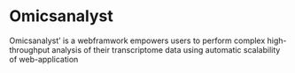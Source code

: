 # Omicsanalyst
Omicsanalyst’ is a webframwork empowers users to perform complex high-throughput analysis of their transcriptome data using automatic scalability of web-application
